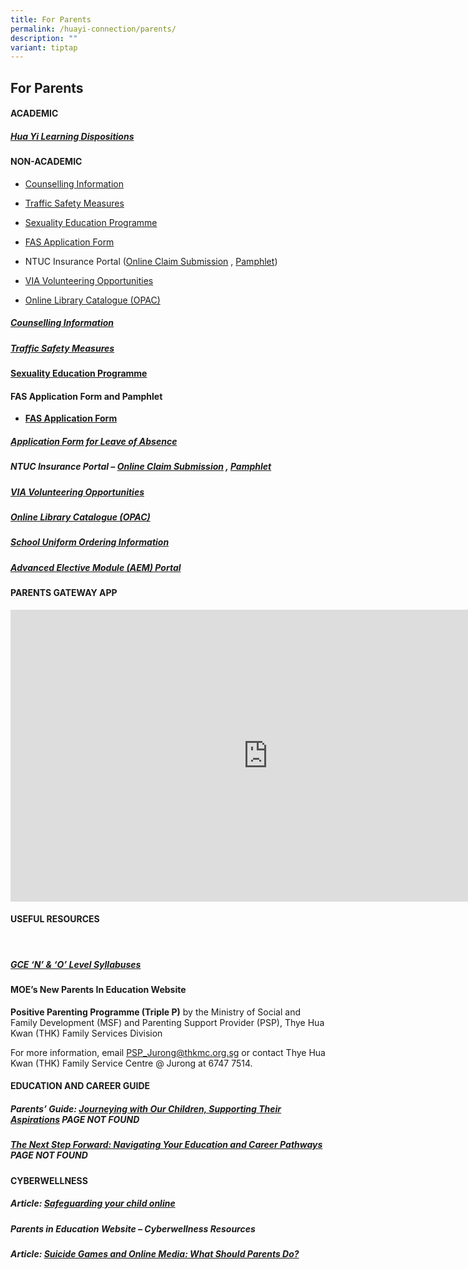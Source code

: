 ```yaml
---
title: For Parents
permalink: /huayi-connection/parents/
description: ""
variant: tiptap
---
```

<h2>For Parents</h2><h4>ACADEMIC</h4><h4></h4><h4></h4><h5><a href="/files/HYSS%20Learning%20Dispositions%202020%20(for%20school%20website%202020)%20(with%20translations).pdf" rel="noopener noreferrer nofollow" target="_blank">Hua Yi Learning Dispositions</a></h5><h4>NON-ACADEMIC</h4><ul data-tight="true" class="tight"><li><p><a href="https://cms.isomer.gov.sg/files/Student%20handbook%202022_Counselling%20info%20June12.pdf" rel="noopener noreferrer nofollow" target="_blank">Counselling Information</a></p></li><li><p><a href="https://staging.d24qp50d0iaegk.amplifyapp.com/latest-updates/tsm/" rel="noopener noreferrer nofollow" target="_blank">Traffic Safety Measures</a></p></li><li><p><a href="https://staging.d24qp50d0iaegk.amplifyapp.com/sex-ed/" rel="noopener noreferrer nofollow" target="_blank">Sexuality Education Programme</a></p></li><li><p><a href="https://go.gov.sg/moe-efas" rel="noopener noreferrer nofollow" target="_blank">FAS Application Form</a></p></li><li><p>NTUC Insurance Portal (<a href="https://studentgpa.incomegroupins.com.sg/#/" rel="noopener noreferrer nofollow" target="_blank">Online Claim Submission</a> , <a href="/files/2024/Product_Fact_Sheet_Year_2024.pdf" rel="noopener noreferrer nofollow" target="_blank">Pamphlet</a>)</p></li><li><p><a href="https://staging.d24qp50d0iaegk.amplifyapp.com/others/via-volunteering-opportunities/" rel="noopener noreferrer nofollow" target="_blank">VIA Volunteering Opportunities</a></p></li><li><p><a href="https://schoolibrary.moe.edu.sg/huayisec" rel="noopener noreferrer nofollow" target="_blank">Online Library Catalogue (OPAC)</a></p></li></ul><h5><a href="/files/Student%20handbook%202022_Counselling%20info%20June12.pdf" rel="noopener noreferrer nofollow" target="_blank">Counselling Information</a></h5><h5><a href="https://staging.d24qp50d0iaegk.amplifyapp.com/latest-updates/tsm/" rel="noopener noreferrer nofollow" target="_blank">Traffic Safety Measures</a></h5><h4><a href="https://staging.d24qp50d0iaegk.amplifyapp.com/sex-ed/" rel="noopener noreferrer nofollow" target="_blank">Sexuality Education Programme</a></h4><h4>FAS Application Form and Pamphlet</h4><ul data-tight="true" class="tight"><li><p><strong><a href="https://go.gov.sg/moe-efas" rel="noopener noreferrer nofollow" target="_blank">FAS Application Form</a></strong></p></li></ul><h5><strong><a href="https://form.gov.sg/60c010245259b6001101815d" rel="noopener noreferrer nofollow" target="_blank">Application Form for Leave of Absence</a></strong></h5><h5>NTUC Insurance Portal&nbsp;–&nbsp;<strong><a href="https://studentgpa.incomegroupins.com.sg/#/" rel="noopener noreferrer nofollow" target="_blank">Online Claim Submission</a></strong> , <a href="/files/product%20fact%20sheet%20year%202023.pdf" rel="noopener noreferrer nofollow" target="_blank">Pamphlet</a></h5><h5><a href="https://staging.d24qp50d0iaegk.amplifyapp.com/others/via-volunteering-opportunities/" rel="noopener noreferrer nofollow" target="_blank">VIA Volunteering Opportunities</a></h5><h5><strong><a href="https://schoolibrary.moe.edu.sg/huayisec" rel="noopener noreferrer nofollow" target="_blank">Online Library Catalogue (OPAC)</a></strong></h5><h5><a href="/files/SchoolUniformOrderInfo.pdf" rel="noopener noreferrer nofollow" target="_blank">School Uniform Ordering Information</a></h5><h5><strong><a href="https://aem.moe.gov.sg/" rel="noopener noreferrer nofollow" target="_blank">Advanced Elective Module (AEM) Portal</a></strong></h5><h4>PARENTS GATEWAY APP</h4><div class="iframe-wrapper"><iframe height="467" width="824" allowfullscreen="true" frameborder="0" src="https://www.youtube.com/embed/tW9jwyuovOo"></iframe></div><h4>USEFUL RESOURCES</h4><p></p><p></p><p></p><p><br></p><h5><strong><a href="https://www.seab.gov.sg/" rel="noopener noreferrer nofollow" target="_blank">GCE ‘N’ &amp; ‘O’ Level Syllabuses</a></strong></h5><h4>MOE’s New Parents In Education Website</h4><p><strong>Positive Parenting Programme (Triple P)</strong>&nbsp;by the Ministry of Social and Family Development (MSF) and Parenting Support Provider (PSP), Thye Hua Kwan (THK) Family Services Division</p><p>For more information, email&nbsp;<a href="mailto:PSP_Jurong@thkmc.org.sg" rel="noopener noreferrer nofollow" target="_blank">PSP_Jurong@thkmc.org.sg</a>&nbsp;or contact Thye Hua Kwan (THK) Family Service Centre @ Jurong at 6747 7514.</p><h4>EDUCATION AND CAREER GUIDE</h4><h5>Parents’ Guide:&nbsp;<strong><a href="https://www.moe.gov.sg/microsites/ecg-parent-guide/index.html" rel="noopener noreferrer nofollow" target="_blank">Journeying with Our Children, Supporting Their Aspirations</a></strong> PAGE NOT FOUND</h5><h5><strong><a href="https://www.moe.gov.sg/microsites/next-step-forward/index.html" rel="noopener noreferrer nofollow" target="_blank">The Next Step Forward: Navigating Your Education and Career Pathways</a></strong> PAGE NOT FOUND</h5><h4>CYBERWELLNESS</h4><h5>Article:&nbsp;<strong><a href="https://www.schoolbag.edu.sg/story/safeguarding-your-child-online" rel="noopener noreferrer nofollow" target="_blank">Safeguarding your child online</a></strong></h5><h5>Parents in Education Website –&nbsp;<strong>Cyberwellness Resources</strong></h5><h5>Article:&nbsp;<strong><a href="https://www.schoolbag.edu.sg/story/suicide-games-and-online-media-what-should-parents-do?utm_source=tr.im&amp;utm_medium=no_referer&amp;utm_campaign=tr.im%2F1yNMt&amp;utm_content=direct_input" rel="noopener noreferrer nofollow" target="_blank">Suicide Games and Online Media: What Should Parents Do?</a></strong></h5><p></p>